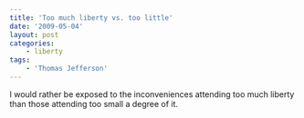 ```yaml
---
title: 'Too much liberty vs. too little'
date: '2009-05-04'
layout: post
categories:
    - liberty
tags:
    - 'Thomas Jefferson'
---
```


I would rather be exposed to the inconveniences attending too much liberty than those attending too small a degree of it.
